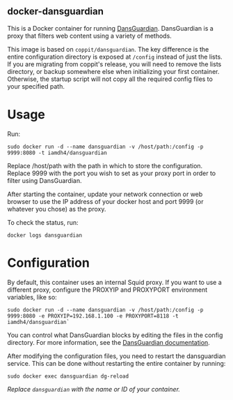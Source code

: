 docker-dansguardian
-------------------

This is a Docker container for running [DansGuardian](http://dansguardian.org/). DansGuardian is a proxy that filters web content using a variety of methods.

This image is based on `coppit/dansguardian`. The key difference is the entire configuration directory is exposed at `/config` instead of just the lists. If you are migrating from coppit's release, you will need to remove the lists directory, or backup somewhere else when initializing your first container. Otherwise, the startup script will not copy all the required config files to your specified path.

Usage
=====

Run:

```
sudo docker run -d --name dansguardian -v /host/path:/config -p 9999:8080 -t iamdh4/dansguardian
```
Replace /host/path with the path in which to store the configuration. Replace 9999 with the port you wish to set as your proxy port in order to filter using DansGuardian.

After starting the container, update your network connection or web browser to use the IP address of your docker host and port 9999 (or whatever you chose) as the proxy.

To check the status, run:

```
docker logs dansguardian
```
Configuration
=============

By default, this container uses an internal Squid proxy. If you want to use a different proxy, configure the PROXYIP and PROXYPORT environment variables, like so:

```
sudo docker run -d --name dansguardian -v /host/path:/config -p 9999:8080 -e PROXYIP=192.168.1.100 -e PROXYPORT=8118 -t iamdh4/dansguardian`
```

You can control what DansGuardian blocks by editing the files in the config directory. For more information, see the [DansGuardian documentation](http://dansguardian.org/downloads/detailedinstallation2.4.html#further).

After modifying the configuration files, you need to restart the dansguardian service. This can be done without restarting the entire container by running:
```
sudo docker exec dansguardian dg-reload
```
*Replace `dansguardian` with the name or ID of your container.*
